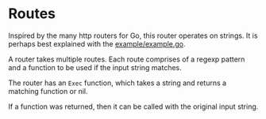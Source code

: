 # Routes

Inspired by the many http routers for Go, this router operates on strings.  It is perhaps best explained with the [example/example.go](example).

A router takes multiple routes.  Each route comprises of a regexp pattern and a function to be used if the input string matches.

The router has an `Exec` function, which takes a string and returns a matching function or nil.

If a function was returned, then it can be called with the original input string.